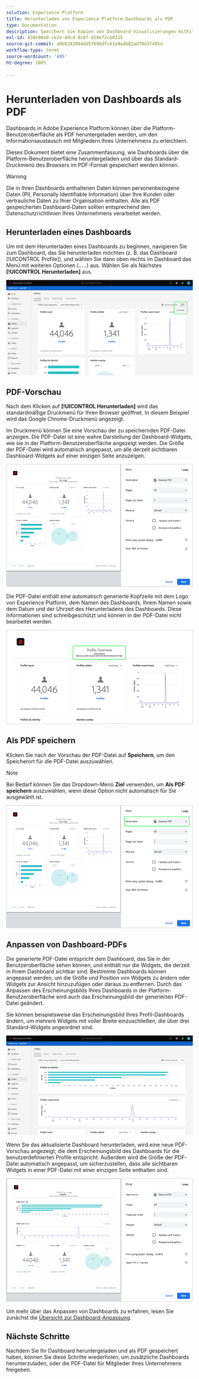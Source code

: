 ```yaml
---
solution: Experience Platform
title: Herunterladen von Experience Platform-Dashboards als PDF
type: Documentation
description: Speichern Sie Kopien von Dashboard-Visualisierungen mithilfe der Funktion „Als PDF herunterladen“, die in der Experience Platform-Benutzeroberfläche verfügbar ist.
exl-id: 838e98a0-ce2e-4dcd-8c8f-d28ef2cb8315
source-git-commit: a8b0282004dd57096dfc63a9adb82ad70d37495d
workflow-type: tm+mt
source-wordcount: '495'
ht-degree: 100%

---
```


# Herunterladen von Dashboards als PDF

Dashboards in Adobe Experience Platform können über die Platform-Benutzeroberfläche als PDF heruntergeladen werden, um den Informationsaustausch mit Mitgliedern Ihres Unternehmens zu erleichtern.

Dieses Dokument bietet eine Zusammenfassung, wie Dashboards über die Platform-Benutzeroberfläche heruntergeladen und über das Standard-Druckmenü des Browsers im PDF-Format gespeichert werden können.

>[!WARNING]
>
>Die in Ihren Dashboards enthaltenen Daten können personenbezogene Daten (PII, Personally Identifiable Information) über Ihre Kunden oder vertrauliche Daten zu Ihrer Organisation enthalten. Alle als PDF gespeicherten Dashboard-Daten sollten entsprechend den Datenschutzrichtlinien Ihres Unternehmens verarbeitet werden.

## Herunterladen eines Dashboards

Um mit dem Herunterladen eines Dashboards zu beginnen, navigieren Sie zum Dashboard, das Sie herunterladen möchten (z. B. das Dashboard [!UICONTROL Profile]), und wählen Sie dann oben rechts im Dashboard das Menü mit weiteren Optionen (**`...`**) aus. Wählen Sie als Nächstes **[!UICONTROL Herunterladen]** aus.

![](images/download/download-button.png)

## PDF-Vorschau

Nach dem Klicken auf **[!UICONTROL Herunterladen]** wird das standardmäßige Druckmenü für Ihren Browser geöffnet. In diesem Beispiel wird das Google Chrome-Druckmenü angezeigt.

Im Druckmenü können Sie eine Vorschau der zu speichernden PDF-Datei anzeigen. Die PDF-Datei ist eine wahre Darstellung der Dashboard-Widgets, wie sie in der Platform-Benutzeroberfläche angezeigt werden. Die Größe der PDF-Datei wird automatisch angepasst, um alle derzeit sichtbaren Dashboard-Widgets auf einer einzigen Seite anzuzeigen.

![](images/download/download-chrome-print.png)

Die PDF-Datei enthält eine automatisch generierte Kopfzeile mit dem Logo von Experience Platform, dem Namen des Dashboards, Ihrem Namen sowie dem Datum und der Uhrzeit des Herunterladens des Dashboards. Diese Informationen sind schreibgeschützt und können in der PDF-Datei nicht bearbeitet werden.

![](images/download/download-pdf.png)

## Als PDF speichern

Klicken Sie nach der Vorschau der PDF-Datei auf **Speichern**, um den Speicherort für die PDF-Datei auszuwählen.

>[!NOTE]
>
>Bei Bedarf können Sie das Dropdown-Menü **Ziel** verwenden, um **Als PDF speichern** auszuwählen, wenn diese Option nicht automatisch für Sie ausgewählt ist.

![](images/download/download-chrome-print-destination.png)

## Anpassen von Dashboard-PDFs

Die generierte PDF-Datei entspricht dem Dashboard, das Sie in der Benutzeroberfläche sehen können, und enthält nur die Widgets, die derzeit in Ihrem Dashboard sichtbar sind. Bestimmte Dashboards können angepasst werden, um die Größe und Position von Widgets zu ändern oder Widgets zur Ansicht hinzuzufügen oder daraus zu entfernen. Durch das Anpassen des Erscheinungsbilds Ihres Dashboards in der Platform-Benutzeroberfläche wird auch das Erscheinungsbild der generierten PDF-Datei geändert.

Sie können beispielsweise das Erscheinungsbild Ihres Profil-Dashboards ändern, um mehrere Widgets mit voller Breite einzuschließen, die über drei Standard-Widgets angeordnet sind.

![](images/download/download-modify.png)

Wenn Sie das aktualisierte Dashboard herunterladen, wird eine neue PDF-Vorschau angezeigt, die dem Erscheinungsbild des Dashboards für die benutzerdefinierten Profile entspricht. Außerdem wird die Größe der PDF-Datei automatisch angepasst, um sicherzustellen, dass alle sichtbaren Widgets in einer PDF-Datei mit einer einzigen Seite enthalten sind.

![](images/download/download-chrome-print-modified.png)

Um mehr über das Anpassen von Dashboards zu erfahren, lesen Sie zunächst die [Übersicht zur Dashboard-Anpassung](customize/overview.md).

## Nächste Schritte

Nachdem Sie Ihr Dashboard heruntergeladen und als PDF gespeichert haben, können Sie diese Schritte wiederholen, um zusätzliche Dashboards herunterzuladen, oder die PDF-Datei für Mitglieder Ihres Unternehmens freigeben.
